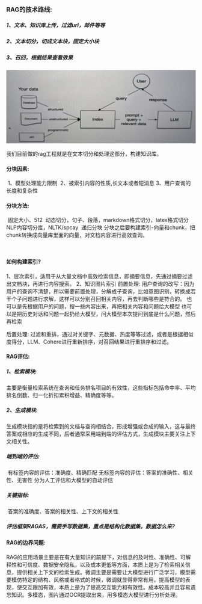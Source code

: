 ### RAG的技术路线:

##### 1、文本、知识库上传，过滤url，邮件等等

##### 2、文本切分，切成文本块，固定大小块

##### 3、召回，根据结果查看效果

![](https://github.com/WeiGuang1214/Study-Notes/blob/master/images/rag01.png)

我们目前做的rag工程就是在文本切分和处理这部分，构建知识库。

#### 分块因素:

​	1、模型处理能力限制
​	2、被索引内容的性质,长文本或者短消息
​	3、用户查询的长度和复杂性

#### 分块方法:

​	固定大小、512
​	动态切分，句子、段落，markdown格式切分，latex格式切分
​	NLP内容切分库，NLTK/spcay
​	递归分块
​	分块之后要构建索引-向量和chunk，把chunk转换成向量库里面的向量，对文档内容进行高效查询。

![]()

#### 如何构建索引?

1、层次索引，适用于从大量文档中高效检索信息，即摘要信息，先通过摘要过滤出文档块，再进行内容搜索。
2、知识图片索引
前置处理:
	用户查询的改写：因为用户的查询不清楚，所以需要前置处理，分解成子查询，比如意图识别，转换成若干个子问题进行求解，这样可以分别召回相关内容，再去判断哪些是符合的。
	也可以是先根据用户的问题，搜一些内容出来，再把相关内容和问题给大模型
	也可以是把历史对话和问题一起扔给大模型，问大模型本次提问到底是什么问题，然后再检索

后置处理:
	过滤和重排，通过对关键字、元数据、热度等等过滤，或者是根据相似度得分，LLM、Cohere进行重新排序，对召回结果进行重排序和过滤。

#### RAG评估:

##### 1、检索模块:

​	主要是衡量检索系统在查询和任务排名项目的有效性，这些指标包括命中率、平均排名倒数、归一化折扣累积增益、精确度等等。

##### 2、生成模块:

​	生成模块指的是将检索到的文档与查询相结合，形成增强或合成的输入，这与最终答案或相应的生成不同，后者通常采用端到端的评估方式，生成模块主要关注上下文相关性。

##### 端到端的评估:

​	有标签内容的评估：准确度、精确匹配
​	无标签内容的评估：答案的准确性、相关性、无害性
​	分为人工评估和大模型的自动评估

##### 关键指标:

​	答案的准确度、答案的相关性、上下文的相关性

##### 	评估框架RAGAS，需要手写数据集，重点是结构化数据集，数据怎么来?

#### RAG的边界问题:

​	RAG的应用场景主要是在有大量知识的前提下，对信息的及时性、准确性、可解释性和可信度、数据安全隐私，以及成本更低等方面，本质上是为了检索相关信息，提供相关上下文的检索生成。
​	微调主要是需要让大模型进行广泛学习，模型需要模仿特定的结构、风格或者格式的时候，微调就显得非常有用，提高模型的表现，使交互跟加有效，本质上是为了提高交互能力和有效性。成本较高并且容易遗忘知识。
​	多模态，图片通过OCR提取出来，用多模态大模型进行分析处理。
